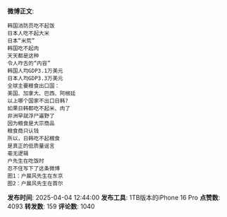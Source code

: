**微博正文**: 
```
韩国消防员吃不起饭
日本人吃不起大米
日本“米荒”
韩国吃不起肉
天天都是这种
令人咋舌的“内容”
韩国人均GDP3.1万美元
日本人均GDP3.3万美元
全球主要粮食出口国：
美国、加拿大、巴西、阿根廷
以上哪个国家不出口日韩?
如果日韩都吃不起米、肉了
非洲早就浮尸遍野了
因为粮食是大宗商品
粮食商只认钱
所以，日韩吃不起粮食
是真正的低质量谣言
毫无逻辑
户先生在吃饭时
忍不住写下了这条微博
图1：户晨风先生在东京
图2：户晨风先生在首尔
```
**发布时间**: 2025-04-04 12:44:00
**发布工具**: 1TB版本的iPhone 16 Pro
**点赞数**: 4093
**转发数**: 159
**评论数**: 1040
